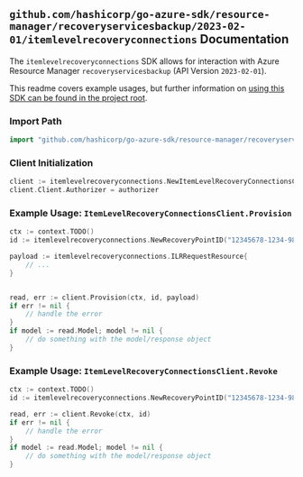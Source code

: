 
## `github.com/hashicorp/go-azure-sdk/resource-manager/recoveryservicesbackup/2023-02-01/itemlevelrecoveryconnections` Documentation

The `itemlevelrecoveryconnections` SDK allows for interaction with Azure Resource Manager `recoveryservicesbackup` (API Version `2023-02-01`).

This readme covers example usages, but further information on [using this SDK can be found in the project root](https://github.com/hashicorp/go-azure-sdk/tree/main/docs).

### Import Path

```go
import "github.com/hashicorp/go-azure-sdk/resource-manager/recoveryservicesbackup/2023-02-01/itemlevelrecoveryconnections"
```


### Client Initialization

```go
client := itemlevelrecoveryconnections.NewItemLevelRecoveryConnectionsClientWithBaseURI("https://management.azure.com")
client.Client.Authorizer = authorizer
```


### Example Usage: `ItemLevelRecoveryConnectionsClient.Provision`

```go
ctx := context.TODO()
id := itemlevelrecoveryconnections.NewRecoveryPointID("12345678-1234-9876-4563-123456789012", "example-resource-group", "vaultName", "backupFabricName", "protectionContainerName", "protectedItemName", "recoveryPointId")

payload := itemlevelrecoveryconnections.ILRRequestResource{
	// ...
}


read, err := client.Provision(ctx, id, payload)
if err != nil {
	// handle the error
}
if model := read.Model; model != nil {
	// do something with the model/response object
}
```


### Example Usage: `ItemLevelRecoveryConnectionsClient.Revoke`

```go
ctx := context.TODO()
id := itemlevelrecoveryconnections.NewRecoveryPointID("12345678-1234-9876-4563-123456789012", "example-resource-group", "vaultName", "backupFabricName", "protectionContainerName", "protectedItemName", "recoveryPointId")

read, err := client.Revoke(ctx, id)
if err != nil {
	// handle the error
}
if model := read.Model; model != nil {
	// do something with the model/response object
}
```
